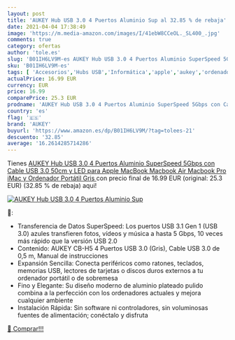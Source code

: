 ```yaml
---
layout: post
title: 'AUKEY Hub USB 3.0 4 Puertos Aluminio Sup al 32.85 % de rebaja'
date: 2021-04-04 17:38:49
image: 'https://m.media-amazon.com/images/I/41ebW8CCeOL._SL400_.jpg'
comments: true
category: ofertas
author: 'tole.es'
slug: 'B01IH6LV9M-es AUKEY Hub USB 3.0 4 Puertos Aluminio SuperSpeed 5Gbps con...'
sku: 'B01IH6LV9M-es'
tags: [ 'Accesorios','Hubs USB','Informática','apple','aukey','ordenador', ]
actualPrice: 16.99 EUR
currency: EUR
price: 16.99
comparePrice: 25.3 EUR
prodname: 'AUKEY Hub USB 3.0 4 Puertos Aluminio SuperSpeed 5Gbps con Cable USB 3.0 50cm y LED para Apple MacBook  Macbook Air  Macbook Pro  iMac y Ordenador Portátil  Gris '
country: 'es'
flag: '🇪🇸'
brand: 'AUKEY'
buyurl: 'https://www.amazon.es/dp/B01IH6LV9M/?tag=tolees-21'
descuento: '32.85'
average: '16.2614285714286'
---
```


Tienes [AUKEY Hub USB 3.0 4 Puertos Aluminio SuperSpeed 5Gbps con Cable USB 3.0 50cm y LED para Apple MacBook  Macbook Air  Macbook Pro  iMac y Ordenador Portátil  Gris ](https://www.amazon.es/dp/B01IH6LV9M/?tag=tolees-21) con precio final de  16.99 EUR (original: 25.3 EUR) (32.85 %  de rebaja) aqui!

[![AUKEY Hub USB 3.0 4 Puertos Aluminio Sup](https://m.media-amazon.com/images/I/41ebW8CCeOL._SL400_.jpg)](https://www.amazon.es/dp/B01IH6LV9M/?tag=tolees-21)

🔎:

- Transferencia de Datos SuperSpeed: Los puertos USB 3.1 Gen 1 (USB 3.0) azules transfieren fotos, vídeos y música a hasta 5 Gbps, 10 veces más rápido que la versión USB 2.0
- Contenido: AUKEY CB-H5 4 Puertos USB 3.0 (Gris), Cable USB 3.0 de 0,5 m, Manual de instrucciones
- Expansión Sencilla: Conecta periféricos como ratones, teclados, memorias USB, lectores de tarjetas o discos duros externos a tu ordenador portátil o de sobremesa
- Fino y Elegante: Su diseño moderno de aluminio plateado pulido combina a la perfección con los ordenadores actuales y mejora cualquier ambiente
- Instalación Rápida: Sin software ni controladores, sin voluminosas fuentes de alimentación; conéctalo y disfruta

[🛒 Comprar!!!](https://www.amazon.es/dp/B01IH6LV9M/?tag=tolees-21)
